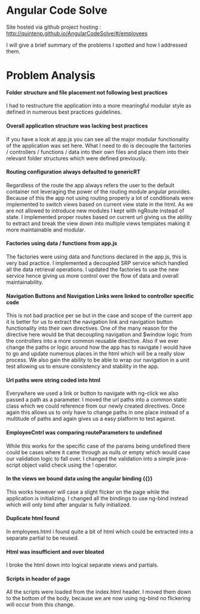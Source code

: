 # Angular Code Solve
Site hosted via github project hosting : http://quintenp.github.io/AngularCodeSolve/#/employees

I will give a brief summary of the problems I spotted and how I addressed them.

# Problem Analysis

#### Folder structure and file placement not following best practices
I had to restructure the application into a more meaningful modular style as defined in numerous best practices guidelines.

#### Overall application structure was lacking best practices
If you have a look at app.js you can see all the major modular functionality of the application was set here.  What I need to do is decouple the factories / controllers / functions / data into their own files and place them into their relevant folder structures which were defined previously.

#### Routing configuration always defaulted to genericRT
Regardless of the route the app always refers the user to the default container not leveraging the power of the routing module angular provides.  Because of this the app not using routing properly a lot of conditionals were implemented to switch views based on current view state in the html.  As we are not allowed to introduce new modules I kept with ngRoute instead of state. I implemented proper routes based on current url giving us the ability to extract and break the view down into multiple views templates making it more maintainable and modular.

#### Factories using data / functions from app.js
The factories were using data and functions declared in the app.js, this is very bad practice.  I implemented a decoupled SRP service which handled all the data retrieval operations.  I updated the factories to use the new service hence giving us more control over the flow of data and overall maintainability.

#### Navigation Buttons and Navigation Links were linked to controller specific code
This is not bad practice per se but in the case and scope of the current app it is better for us to extract the navigation link and navigation button functionality into their own directives.  One of the many reason for the directive here would be that decoupling navigation and $window logic from the controllers into a more common reusable directive.  Also if we ever change the paths or logic around how the app has to navigate I would have to go and update numerous places in the html which will be a really slow process.  We also gain the ability to be able to wrap our navigation in a unit test allowing us to ensure consistency and stability in the app. 

#### Url paths were string coded into html
Everywhere we used a link or button to navigate with ng-click we also passed a path as a parameter.  I moved the url paths into a common static class which we could reference from our newly created directives.  Once again this allows us to only have to change paths in one place instead of a multitude of paths and again gives us a easy platform to test against.

#### EmployeeCntrl was comparing routeParameters to undefined
While this works for the specific case of the params being undefined there could be cases where it came through as nulls or empty which would case our validation logic to fall over.  I changed the validation into  a simple java-script object valid check using the ! operator.

#### In the views we bound data using the angular binding {{}}
This works however will case a slight flicker on the page while the application is initializing.  I changed all the bindings to use ng-bind instead which will only bind after angular is fully initialized.

#### Duplicate html found
In employees.html i found quite a bit of html which could be extracted into a separate partial to be reused.

#### Html was insufficient and over bloated 
I broke the html down into logical separate views and partials. 

#### Scripts in header of page
All the scripts were loaded from the index.html header. I moved them down to the bottom of the body, because we are now using ng-bind no flickering will occur from this change.

 

 